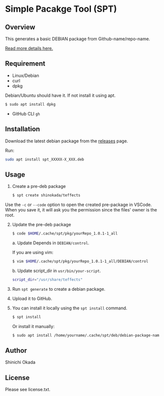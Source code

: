 # Simple Pacakge Tool (SPT)

## Overview

This generates a basic DEBIAN package from Github-name/repo-name.

[Read more details here.](https://betterprogramming.pub/how-to-create-a-basic-debian-package-927be001ad80)

## Requirement

- Linux/Debian
- curl
- dpkg

Debian/Ubuntu should have it. If not install it using apt.

```sh
$ sudo apt install dpkg
```

- GitHub CLI `gh`

## Installation

Download the latest debian package from the [releases](https://github.com/shinokada/spt/releases) page.

Run:

```sh
sudo apt install spt_XXXXX-X_XXX.deb
```

## Usage

1. Create a pre-deb package

   ```sh
   $ spt create shinokada/teffects
   ```

Use the `-c` or `--code` option to open the created pre-package in VSCode. When you save it, it will ask you the permission since the files' owner is the root.

2. Update the pre-deb package

   ```sh
   $ code $HOME/.cache/spt/pkg/yourRepo_1.0.1-1_all
   ```

   a. Update Depends in `DEBIAN/control`.

   If you are using vim:

   ```sh
   $ vim $HOME/.cache/spt/pkg/yourRepo_1.0.1-1_all/DEBIAN/control
   ```

   b. Update script_dir in `usr/bin/your-script`.

   ```bash
   script_dir="/usr/share/teffects"
   ```

3. Run `spt generate` to create a debian package.
4. Upload it to GitHub.
5. You can install it locally using the `spt install` command.

    ```sh
    $ spt install
    ```

    Or install it manually:

    ```sh
    $ sudo apt install /home/yourname/.cache/spt/deb/debian-package-name
    ```

## Author

Shinichi Okada

## License

Please see license.txt.
